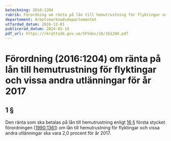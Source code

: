```yaml
---
beteckning: 2016:1204
rubrik: Förordning om ränta på lån till hemutrustning för flyktingar och vissa andra utlänningar för år 2017
departement: Arbetsmarknadsdepartementet
utfardad_datum: 2016-12-01
publicerad_datum: 2024-02-14
pdf_url: https://rkrattsdb.gov.se/SFSdoc/16/161204.pdf
---
```


# Förordning (2016:1204) om ränta på lån till hemutrustning för flyktingar och vissa andra utlänningar för år 2017

## 1 §

Den ränta som ska betalas på lån till hemutrustning enligt [16 §](#16) första stycket förordningen ([1990:1361](https://selex.se/eli/sfs/1990/1361)) om lån till hemutrustning för flyktingar och vissa andra utlänningar ska vara 2,0 procent för år 2017.